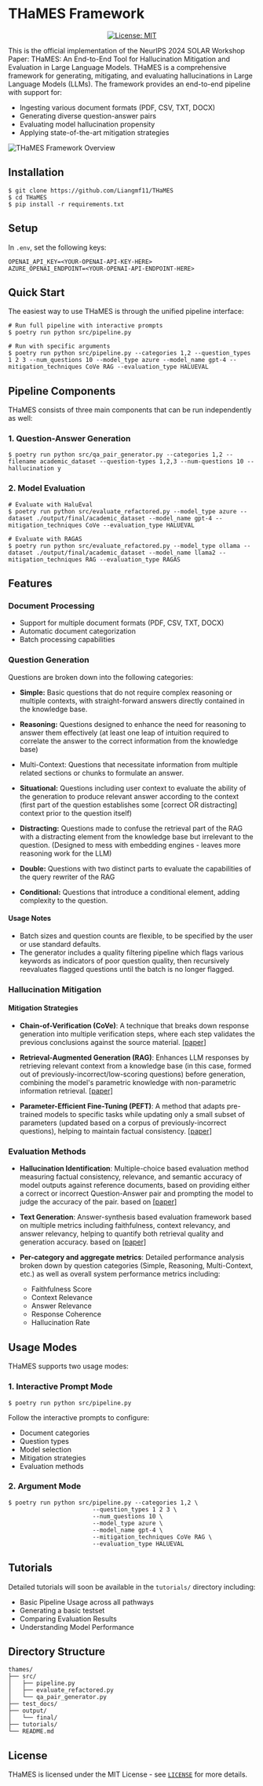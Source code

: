 # THaMES Framework

<div align="center">

[![License: MIT](https://img.shields.io/badge/License-MIT-yellow.svg)](https://opensource.org/licenses/MIT)
</div>

This is the official implementation of the NeurIPS 2024 SOLAR Workshop Paper: THaMES: An End-to-End Tool for Hallucination Mitigation and Evaluation in Large Language Models. THaMES is a comprehensive framework for generating, mitigating, and evaluating hallucinations in Large Language Models (LLMs). The framework provides an end-to-end pipeline with support for:

- Ingesting various document formats (PDF, CSV, TXT, DOCX)
- Generating diverse question-answer pairs
- Evaluating model hallucination propensity
- Applying state-of-the-art mitigation strategies

![THaMES Framework Overview](./assets/THaMES_Diagram.jpg)

## Installation

```shell
$ git clone https://github.com/Liangmf11/THaMES
$ cd THaMES
$ pip install -r requirements.txt
```

## Setup

In `.env`, set the following keys:

```env
OPENAI_API_KEY=<YOUR-OPENAI-API-KEY-HERE>
AZURE_OPENAI_ENDPOINT=<YOUR-OPENAI-API-ENDPOINT-HERE>
```

## Quick Start

The easiest way to use THaMES is through the unified pipeline interface:

```shell
# Run full pipeline with interactive prompts
$ poetry run python src/pipeline.py

# Run with specific arguments
$ poetry run python src/pipeline.py --categories 1,2 --question_types 1 2 3 --num_questions 10 --model_type azure --model_name gpt-4 --mitigation_techniques CoVe RAG --evaluation_type HALUEVAL
```

## Pipeline Components

THaMES consists of three main components that can be run independently as well:

### 1. Question-Answer Generation

```shell
$ poetry run python src/qa_pair_generator.py --categories 1,2 --filename academic_dataset --question-types 1,2,3 --num-questions 10 --hallucination y
```

### 2. Model Evaluation

```shell
# Evaluate with HaluEval
$ poetry run python src/evaluate_refactored.py --model_type azure --dataset ./output/final/academic_dataset --model_name gpt-4 --mitigation_techniques CoVe --evaluation_type HALUEVAL

# Evaluate with RAGAS
$ poetry run python src/evaluate_refactored.py --model_type ollama --dataset ./output/final/academic_dataset --model_name llama2 --mitigation_techniques RAG --evaluation_type RAGAS
```

## Features

### Document Processing

- Support for multiple document formats (PDF, CSV, TXT, DOCX)
- Automatic document categorization
- Batch processing capabilities

### Question Generation


Questions are broken down into the following categories:

- **Simple:** Basic questions that do not require complex reasoning or multiple contexts, with straight-forward answers directly contained in the knowledge base.
  
- **Reasoning:** Questions designed to enhance the need for reasoning to answer them effectively (at least one leap of intuition required to correlate the answer to the correct information from the knowledge base)
- Multi-Context: Questions that necessitate information from multiple related sections or chunks to formulate an answer.
  
- **Situational:** Questions including user context to evaluate the ability of the generation to produce relevant answer according to the context (first part of the question establishes some [correct OR distracting] context prior to the question itself)
  
- **Distracting:** Questions made to confuse the retrieval part of the RAG with a distracting element from the knowledge base but irrelevant to the question. (Designed to mess with embedding engines - leaves more reasoning work for the LLM)
  
- **Double:** Questions with two distinct parts to evaluate the capabilities of the query rewriter of the RAG
  
- **Conditional:** Questions that introduce a conditional element, adding complexity to the question.

#### Usage Notes

- Batch sizes and question counts are flexible, to be specified by the user or use standard defaults.
- The generator includes a quality filtering pipeline which flags various keywords as indicators of poor question quality, then recursively reevaluates flagged questions until the batch is no longer flagged.

### Hallucination Mitigation

#### Mitigation Strategies

- **Chain-of-Verification (CoVe)**: A technique that breaks down response generation into multiple verification steps, where each step validates the previous conclusions against the source material. [[paper]](https://arxiv.org/abs/2309.11495)

- **Retrieval-Augmented Generation (RAG)**: Enhances LLM responses by retrieving relevant context from a knowledge base (in this case, formed out of previously-incorrect/low-scoring questions) before generation, combining the model's parametric knowledge with non-parametric information retrieval. [[paper]](https://arxiv.org/abs/2005.11401)

- **Parameter-Efficient Fine-Tuning (PEFT)**: A method that adapts pre-trained models to specific tasks while updating only a small subset of parameters (updated based on a corpus of previously-incorrect questions), helping to maintain factual consistency. [[paper]](https://arxiv.org/abs/2403.14608)

### Evaluation Methods

- **Hallucination Identification**: Multiple-choice based evaluation method measuring factual consistency, relevance, and semantic accuracy of model outputs against reference documents, based on providing either a correct or incorrect Question-Answer pair and prompting the model to judge the accuracy of the pair. based on [[paper]](https://arxiv.org/abs/2305.11747)

- **Text Generation**: Answer-synthesis based evaluation framework based on multiple metrics including faithfulness, context relevancy, and answer relevancy, helping to quantify both retrieval quality and generation accuracy. based on [[paper]](https://arxiv.org/abs/2309.15217)

- **Per-category and aggregate metrics**: Detailed performance analysis broken down by question categories (Simple, Reasoning, Multi-Context, etc.) as well as overall system performance metrics including:
  - Faithfulness Score
  - Context Relevance
  - Answer Relevance
  - Response Coherence
  - Hallucination Rate

## Usage Modes

THaMES supports two usage modes:

### 1. Interactive Prompt Mode

```shell
$ poetry run python src/pipeline.py
```

Follow the interactive prompts to configure:

- Document categories
- Question types
- Model selection
- Mitigation strategies
- Evaluation methods

### 2. Argument Mode

```shell
$ poetry run python src/pipeline.py --categories 1,2 \
                        --question_types 1 2 3 \
                        --num_questions 10 \
                        --model_type azure \
                        --model_name gpt-4 \
                        --mitigation_techniques CoVe RAG \
                        --evaluation_type HALUEVAL
```

## Tutorials

Detailed tutorials will soon be available in the `tutorials/` directory including:

- Basic Pipeline Usage across all pathways
- Generating a basic testset
- Comparing Evaluation Results
- Understanding Model Performance

## Directory Structure

```shell
thames/
├── src/
│   ├── pipeline.py
│   ├── evaluate_refactored.py
│   └── qa_pair_generator.py
├── test_docs/
├── output/
│   └── final/
├── tutorials/
└── README.md
```

## License

THaMES is licensed under the MIT License - see [`LICENSE`](LICENSE) for more details.
